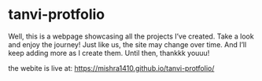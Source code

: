 # tanvi-protfolio
Well, this is a webpage showcasing all the projects I’ve created. Take a look and enjoy the journey! Just like us, the site may change over time. And I’ll keep adding more as I create them. Until then, thankkk youuu!

the webite is live at:
https://mishra1410.github.io/tanvi-protfolio/
